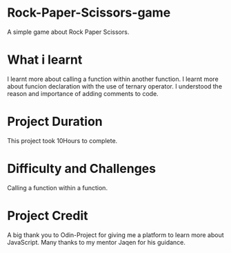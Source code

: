 # Rock-Paper-Scissors-game
A simple game about Rock Paper Scissors.
# What i learnt
I learnt more about calling a function within another function.
I learnt more about funcion declaration with the use of ternary operator.
I understood the reason and importance of adding comments to code.

# Project Duration
This project took 10Hours to complete.

# Difficulty and Challenges
Calling a function within a function.

# Project Credit
A big thank you to Odin-Project for giving me a platform to learn more about JavaScript.
Many thanks to my mentor Jaqen for his guidance.
